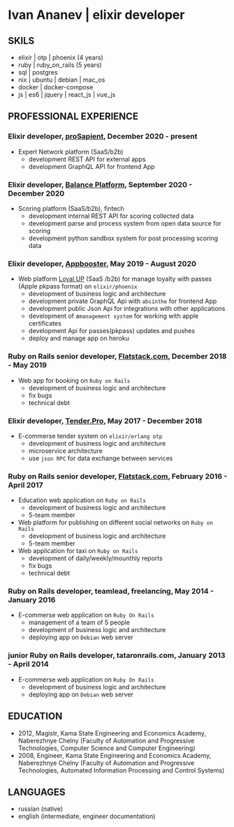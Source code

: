 # Ivan Ananev | elixir developer

## SKILS

* elixir | otp | phoenix (4 years)
* ruby | ruby_on_rails (5 years)
* sql | postgres
* nix | ubuntu | debian | mac_os
* docker | docker-compose
* js | es6 | jquery | react_js | vue_js

## PROFESSIONAL EXPERIENCE

### Elixir developer, [proSapient](https://prosapient.com/), December 2020 - present

* Expert Network platform (SaaS/b2b)
  - development REST API for external apps
  - development GraphQL API for frontend App

### Elixir developer, [Balance Platform](https://balance-pl.ru/), September 2020 - December 2020

* Scoring platform (SaaS/b2b), fintech
  - development internal REST API for scoring collected data
  - development parse and process system from open data source for scoring
  - development python sandbox system for post processing scoring data

### Elixir developer, [Appbooster](https://appbooster.com/), May 2019 - August 2020

* Web platform [Loyal UP](https://loyal-up.com/) (SaaS /b2b) for manage loyalty with passes  (Apple pkpass format) on `elixir/phoenix`
  - development of business logic and architecture
  - development private GraphQL Api with `absinthe` for frontend App
  - development public Json Api for integrations with other applications
  - development of a`management system` for working with apple certificates
  - development Api for passes(pkpass) updates and pushes
  - deploy and manage app on heroku

### Ruby on Rails senior developer, [Flatstack.com](https://flatstack.com/), December 2018 - May 2019

* Web app for booking on `Ruby on Rails`
  - development of business logic and architecture
  - fix bugs
  - technical debt

### Elixir developer, [Tender.Pro](https://www.tender.pro/), May 2017 - December 2018

* E-commerse tender system on `elixir/erlang otp`
  - development of business logic and architecture
  - microservice architecture
  - use `json RPC` for data exchange between services

### Ruby on Rails senior developer, [Flatstack.com](https://flatstack.com/), February 2016 - April 2017

* Education web application on `Ruby on Rails`
  - development of business logic and architecture
  - 5-team member
* Web platform for publishing on different social networks on `Ruby on Rails`
  - development of business logic and architecture
  - 5-team member
* Web application for taxi on `Ruby on Rails`
  - development of daily/weekly/mounthly reports
  - fix bugs
  - technical debt

### Ruby on Rails developer, teamlead, freelancing, May 2014 - January 2016

* E-commerse web application on `Ruby On Rails`
  - management of a team of 5 people
  - development of business logic and architecture
  - deploying app on `Debian` web server

### junior Ruby on Rails developer, tataronrails.com, January 2013 - April 2014

* E-commerse web application on `Ruby On Rails`
  - development of business logic and architecture
  - deploying app on `Debian` web server

## EDUCATION

* 2012, Magistr, Kama State Engineering and Economics Academy, Naberezhnye Chelny (Faculty of Automation and Progressive Technologies, Computer Science and Computer Engineering)
* 2008, Engineer, Kama State Engineering and Economics Academy, Naberezhnye Chelny (Faculty of Automation and Progressive Technologies, Automated Information Processing and Control Systems)

## LANGUAGES

* russian (native)
* english (intermediate, engineer documentation)
